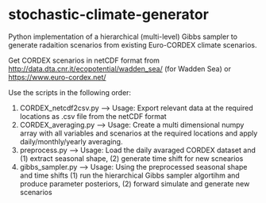 # stochastic-climate-generator
Python implementation of a hierarchical (multi-level) Gibbs sampler to generate radaition scenarios from existing Euro-CORDEX climate scenarios.

Get CORDEX scenarios in netCDF format from http://data.dta.cnr.it/ecopotential/wadden_sea/ (for Wadden Sea) or https://www.euro-cordex.net/

Use the scripts in the following order:
  1. CORDEX_netcdf2csv.py --> Usage: Export relevant data at the required locations as .csv file from the netCDF format
  2. CORDEX_averaging.py --> Usage: Create a multi dimensional numpy array with all variables and scenarios at the required locations and apply daily/monthly/yearly averaging. 
  3. preprocess.py --> Usage: Load the daily avaraged CORDEX dataset and (1) extract seasonal shape, (2) generate time shift for new scnearios 
  4. gibbs_sampler.py --> Usage: Using the preprocessed seasonal shape and time shifts (1) run the hierarchical Gibbs sampler algortihm and produce parameter posteriors, (2) forward simulate and generate new scenarios 
